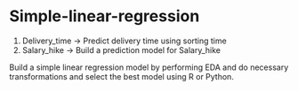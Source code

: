 # Simple-linear-regression
1) Delivery_time -> Predict delivery time using sorting time
2) Salary_hike -> Build a prediction model for Salary_hike
   
Build a simple linear regression model by performing EDA and do necessary transformations and select the best model using R or Python.
